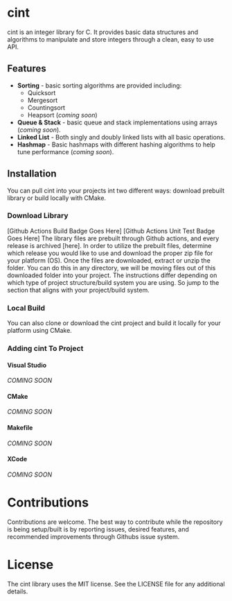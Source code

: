 # cint
cint is an integer library for C. It provides basic data structures and algorithms to manipulate and store integers
through a clean, easy to use API. 

## Features
* **Sorting** - basic sorting algorithms are provided including:
    * Quicksort
    * Mergesort
    * Countingsort
    * Heapsort (_coming soon_)
* **Queue & Stack** - basic queue and stack implementations using arrays (_coming soon_).
* **Linked List** - Both singly and doubly linked lists with all basic operations.
* **Hashmap** - Basic hashmaps with different hashing algorithms to help tune performance (_coming soon_). 

## Installation
You can pull cint into your projects int two different ways: download prebuilt library or build locally with CMake. 

### Download Library 
[Github Actions Build Badge Goes Here]
[Github Actions Unit Test Badge Goes Here]
The library files are prebuilt through Github actions, and every release is archived [here]. In order to utilize the prebuilt
files, determine which release you would like to use and download the proper zip file for your platform (OS). Once the files are 
downloaded, extract or unzip the folder. You can do this in any directory, we will be moving files out of this downloaded folder 
into your project. The instructions differ depending on which type of project structure/build system you are using. So jump to the
section that aligns with your project/build system.



### Local Build
You can also clone or download the cint project and build it locally for your platform using CMake. 


### Adding cint To Project
#### Visual Studio
_COMING SOON_

#### CMake
_COMING SOON_

#### Makefile
_COMING SOON_

#### XCode 
_COMING SOON_

# Contributions 
Contributions are welcome. The best way to contribute while the repository is being setup/built is
by reporting issues, desired features, and recommended improvements through Githubs issue system. 


# License 
The cint library uses the MIT license. See the LICENSE file for any additional details. 